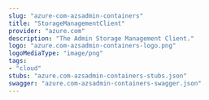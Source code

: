 ```yaml
---
slug: "azure-com-azsadmin-containers"
title: "StorageManagementClient"
provider: "azure.com"
description: "The Admin Storage Management Client."
logo: "azure.com-azsadmin-containers-logo.png"
logoMediaType: "image/png"
tags:
- "cloud"
stubs: "azure.com-azsadmin-containers-stubs.json"
swagger: "azure.com-azsadmin-containers-swagger.json"
---
```

